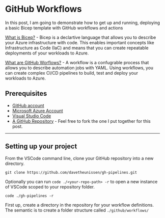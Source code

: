 # GitHub Workflows

In this post, I am going to demonstrate how to get up and running, deploying a basic Bicep template with GitHub workflows and actions 

[What is Bicep?](https://docs.microsoft.com/en-us/azure/azure-resource-manager/bicep/overview?tabs=bicep) - Bicep is a declartive language that allows you to describe your Azure infrastructure with code. This enables important concepts like Infrastructure as Code (IaC) and means that you can create repeatable deployments of your workloads to Azure. 

[What are GitHub Worflows?](https://docs.github.com/en/github-ae@latest/actions/using-workflows/about-workflows) - A workflow is a confugrable process that allows you to describe automation jobs with YAML. Using workflows, you can create complex CI/CD pipelines to build, test and deploy your workloads to Azure.

## Prerequisites


- [GitHub account](https://github.com)
- [Microsoft Azure Account](https://azure.microsoft.com/en-us/free/)
- [Visual Studio Code](https://code.visualstudio.com/)
- [A GitHub Repository](https://github.com/davetheunissen/gh-pipelines) - Feel free to fork the one I put together for this post.

---

## Setting up your project

From the VSCode command line, clone your GitHub repository into a new directory. 

```pwsh
git clone https://github.com/davetheunissen/gh-pipelines.git
```

Optionally you can run `code ./<your-repo-path> -r` to open a new instance of VSCode scoped to your repository folder.

```pwsh
code ./gh-pipelines -r
```

First up, create a directory in the repository for your workflow definitions. The semantic is to create a folder structure called `./github/workflows/`